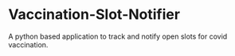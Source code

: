 # Vaccination-Slot-Notifier
A python based application to track and notify open slots for covid vaccination.
